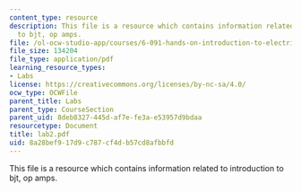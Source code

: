 ```yaml
---
content_type: resource
description: This file is a resource which contains information related to introduction
  to bjt, op amps.
file: /ol-ocw-studio-app/courses/6-091-hands-on-introduction-to-electrical-engineering-lab-skills-january-iap-2008/8a28bef917d9c787cf4db57cd8afbbfd_lab2.pdf
file_size: 134204
file_type: application/pdf
learning_resource_types:
- Labs
license: https://creativecommons.org/licenses/by-nc-sa/4.0/
ocw_type: OCWFile
parent_title: Labs
parent_type: CourseSection
parent_uid: 8deb8327-445d-af7e-fe3a-e53957d9bdaa
resourcetype: Document
title: lab2.pdf
uid: 8a28bef9-17d9-c787-cf4d-b57cd8afbbfd
---
```

This file is a resource which contains information related to introduction to bjt, op amps.
